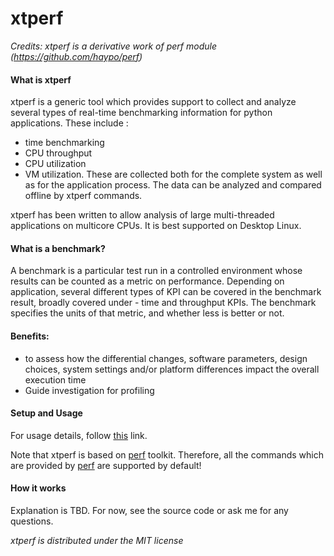 # xtperf

*Credits: xtperf is a derivative work of perf module (https://github.com/haypo/perf)*

#### What is xtperf
xtperf is a generic tool which provides support to collect and analyze several types of real-time benchmarking information for python applications. 
These include :
* time benchmarking
* CPU throughput
* CPU utilization
* VM utilization. 
These are collected both for the complete system as well as for the application process. 
The data can be analyzed and compared offline by xtperf commands.

xtperf has been written to allow analysis of large multi-threaded applications on multicore CPUs.
It is best supported on Desktop Linux.

#### What is a benchmark?
A benchmark is a particular test run in a controlled environment whose results can be counted as a metric on performance. 
Depending on application, several different types of KPI can be covered in the benchmark result, broadly covered under - time and throughput KPIs. 
The benchmark specifies the units of that metric, and whether less is better or not.

#### Benefits:
*  to assess how the differential changes, software parameters, design choices, system settings and/or platform differences impact the overall execution time 
*  Guide investigation for profiling


#### Setup and Usage
For usage details, follow [this](usage_details.md) link.

Note that xtperf is based on [perf](https://github.com/haypo/perf) toolkit. Therefore, all the commands which are provided by [perf](https://github.com/haypo/perf) are supported by default!

#### How it works
Explanation is TBD. For now, see the source code or ask me for any questions.

*xtperf is distributed under the MIT license*

